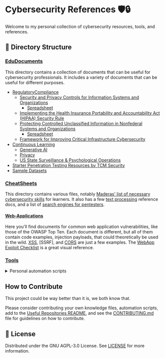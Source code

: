 # Cybersecurity References 🛡️🔒

Welcome to my personal collection of cybersecurity resources, tools, and references.

## 📁 Directory Structure

### [EduDocuments](./EduDocuments)

This directory contains a collection of documents that can be useful for cybersecurity professionals. It includes a variety of documents that can be useful for different purposes.
- [RegulatoryCompliance](./EduDocuments/RegulatoryCompliance)
    - [Security and Privacy Controls for Information Systems and Organizations](./EduDocuments/RegulatoryCompliance//800-53r5/SP_800-53_v5_1-derived-OSCAL.pdf "PDF")
        - [Spreadsheet](./EduDocuments/RegulatoryCompliance/800-53r5/sp800-53r5-control-catalog.xlsx "XLSX")
    - [Implementing the Health Insurance Portability and Accountability Act (HIPAA) Security Rule](./EduDocuments/RegulatoryCompliance/800-66r2/NIST.SP.800-66r2.pdf "PDF")
    - [Protecting Controlled Unclassified Information in Nonfederal Systems and Organizations](./EduDocuments/RegulatoryCompliance/800-171/NIST.SP.800-171r2.pdf "PDF")
        - [Spreadsheet](./EduDocuments/RegulatoryCompliance/800-171/sp800-171r2-security-reqs.xlsx "XLSX")
    - [Framework for Improving Critical Infrastructure Cybersecurity](./EduDocuments/RegulatoryCompliance/NIST.CSWP.04162018.pdf "PDF")
- [Continuous Learning](./EduDocuments/Continuous-Learning/)
    - [Generative AI](./EduDocuments/Continuous-Learning/Generative-AI/)
    - [Privacy](./EduDocuments/Continuous-Learning/Privacy/ "Learn about digital privacy.")
    - [US State Surveillance & Psychological Operations](./EduDocuments/Continuous-Learning/US-State_Surveillance-Psyops/ "Learn about state-sanctioned psyops in the US and abroad.")
- [Starter Penetration Testing Resources by TCM Security](./EduDocuments/Pentest_Resources-TCM_Security/ "Resources for pentesters in the making.")
- [Sample Datasets](./EduDocuments/Sample_Datasets/ "A collection of datasets to practice working on.")

### [CheatSheets](./CheatSheets)

This directory contains various files, notably [Maderas' list of necessary cybersecurity skills](./CheatSheets/Get_Started-MaderasSecurityArsenal.md "Maderas Security Arsenal") for learners. It also has a few [text processing](./CheatSheets/text-processing/ "Directory") reference docs, and a list of [search engines for pentesters](./CheatSheets/Search_Engines_for_Pentesters.jpg "Search Engines for Pentesters").

#### [Web-Applications](./Web-Applications)

Here you'll find documents for common web application vulnerabilities, like those of the OWASP Top Ten. Each document is different, but all of them contain code examples, injection payloads, that could theoretically be used in the wild. [XSS](./Web-Applications/XSS.md), [SSRF], and [CORS](./Web-Applications/CORS.md) are just a few examples. The [WebApp Exploit Checklist](./Web-Applications/WebApp-ExploitsChecklist.pdf) is a great visual reference.

### [Tools](./Tools)

<details><summary>Personal automation scripts</summary>

[`extract_video_audio.py`](./Tools/extract_video_audio.py): CLI tool that creates an MP3 audio file from a MP4 file, or files in a directory.

[`firewall_rules.py`](./Tools/firewall_rules.py): CLI tool that optionally accepts a URL as an argument to download a CSV list of known problematic IP addresses and create block rules for Windows Firewall or `iptables` for Linux. 

> The default URL downloads the "Botnet C2 Indicators of Compromise (IOCs)" from FEODOtracker, which contains "information on tracked botnet c2s but also IP addresses that were acting as a botnet C2 within the **past 30 days**."

[`hashfile_validator.py`](./Tools/hashfile_validator.py): A CLI tool that automatically detects and validates cryptographic hash checksums against files. It supports MD5, SHA1, SHA256, SHA384, and SHA512, with optional JSON output and additional file information. The tool uses Windows' built-in Certutil for hash calculation.

[`https_ngrok_config.yml`](./Tools/https_ngrok_config.yml): A sample configuration file that starts an Ngrok HTTPS endpoint w/ OAuth support.

[`regex_generator.py`](./Tools/RegexGenerator.py): Generates regex patterns to detect keyword variations, including obfuscated and evasive text, for precise matching.

[`Reset-DockerWslIntergration.ps1`](./Tools/Reset-DockerWslIntegration.ps1): PowerShell script that stops Docker Desktop, Stops WSL, and Unregisters the Docker Destop data.

[`Useful-Repositories/README.md`](./Useful-Repositories/README.md): A document with links to useful cybersecurity-related GitHub repositories.

</details>

## How to Contribute
This project could be way better than it is, we both know that.

Please consider contributing your own knowledge files, automation scripts, add to the [Useful Repositories README](./Useful-Repositories/README.md), and see the [CONTRIBUTING.md](CONTRIBUTING.md) file for guidelines on how to contribute.

## 📜 License

Distributed under the GNU AGPL-3.0 License. See [LICENSE](./LICENSE) for more information.
